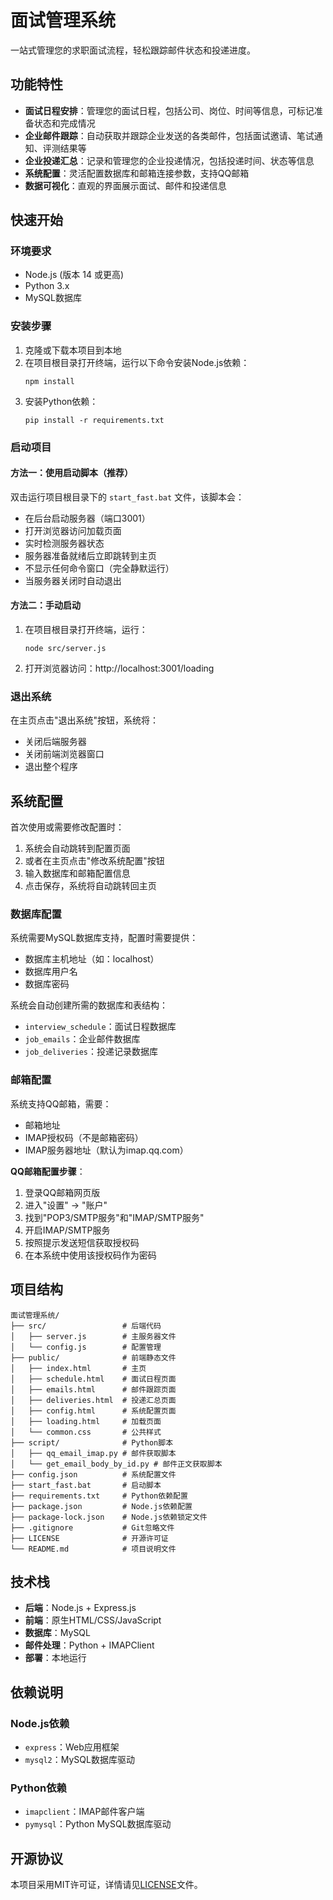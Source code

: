# 面试管理系统

一站式管理您的求职面试流程，轻松跟踪邮件状态和投递进度。

## 功能特性

- **面试日程安排**：管理您的面试日程，包括公司、岗位、时间等信息，可标记准备状态和完成情况
- **企业邮件跟踪**：自动获取并跟踪企业发送的各类邮件，包括面试邀请、笔试通知、评测结果等
- **企业投递汇总**：记录和管理您的企业投递情况，包括投递时间、状态等信息
- **系统配置**：灵活配置数据库和邮箱连接参数，支持QQ邮箱
- **数据可视化**：直观的界面展示面试、邮件和投递信息

## 快速开始

### 环境要求

- Node.js (版本 14 或更高)
- Python 3.x
- MySQL数据库

### 安装步骤

1. 克隆或下载本项目到本地
2. 在项目根目录打开终端，运行以下命令安装Node.js依赖：
   ```
   npm install
   ```
3. 安装Python依赖：
   ```
   pip install -r requirements.txt
   ```

### 启动项目

#### 方法一：使用启动脚本（推荐）

双击运行项目根目录下的 `start_fast.bat` 文件，该脚本会：
- 在后台启动服务器（端口3001）
- 打开浏览器访问加载页面
- 实时检测服务器状态
- 服务器准备就绪后立即跳转到主页
- 不显示任何命令窗口（完全静默运行）
- 当服务器关闭时自动退出

#### 方法二：手动启动

1. 在项目根目录打开终端，运行：
   ```
   node src/server.js
   ```
2. 打开浏览器访问：http://localhost:3001/loading

### 退出系统

在主页点击"退出系统"按钮，系统将：
- 关闭后端服务器
- 关闭前端浏览器窗口
- 退出整个程序

## 系统配置

首次使用或需要修改配置时：
1. 系统会自动跳转到配置页面
2. 或者在主页点击"修改系统配置"按钮
3. 输入数据库和邮箱配置信息
4. 点击保存，系统将自动跳转回主页

### 数据库配置

系统需要MySQL数据库支持，配置时需要提供：
- 数据库主机地址（如：localhost）
- 数据库用户名
- 数据库密码

系统会自动创建所需的数据库和表结构：
- `interview_schedule`：面试日程数据库
- `job_emails`：企业邮件数据库
- `job_deliveries`：投递记录数据库

### 邮箱配置

系统支持QQ邮箱，需要：
- 邮箱地址
- IMAP授权码（不是邮箱密码）
- IMAP服务器地址（默认为imap.qq.com）

**QQ邮箱配置步骤**：
1. 登录QQ邮箱网页版
2. 进入"设置" → "账户"
3. 找到"POP3/SMTP服务"和"IMAP/SMTP服务"
4. 开启IMAP/SMTP服务
5. 按照提示发送短信获取授权码
6. 在本系统中使用该授权码作为密码

## 项目结构

```
面试管理系统/
├── src/                 # 后端代码
│   ├── server.js        # 主服务器文件
│   └── config.js        # 配置管理
├── public/              # 前端静态文件
│   ├── index.html       # 主页
│   ├── schedule.html    # 面试日程页面
│   ├── emails.html      # 邮件跟踪页面
│   ├── deliveries.html  # 投递汇总页面
│   ├── config.html      # 系统配置页面
│   ├── loading.html     # 加载页面
│   └── common.css       # 公共样式
├── script/              # Python脚本
│   ├── qq_email_imap.py # 邮件获取脚本
│   └── get_email_body_by_id.py # 邮件正文获取脚本
├── config.json          # 系统配置文件
├── start_fast.bat       # 启动脚本
├── requirements.txt     # Python依赖配置
├── package.json         # Node.js依赖配置
├── package-lock.json    # Node.js依赖锁定文件
├── .gitignore           # Git忽略文件
├── LICENSE              # 开源许可证
└── README.md            # 项目说明文件
```

## 技术栈

- **后端**：Node.js + Express.js
- **前端**：原生HTML/CSS/JavaScript
- **数据库**：MySQL
- **邮件处理**：Python + IMAPClient
- **部署**：本地运行

## 依赖说明

### Node.js依赖
- `express`：Web应用框架
- `mysql2`：MySQL数据库驱动

### Python依赖
- `imapclient`：IMAP邮件客户端
- `pymysql`：Python MySQL数据库驱动

## 开源协议

本项目采用MIT许可证，详情请见[LICENSE](LICENSE)文件。